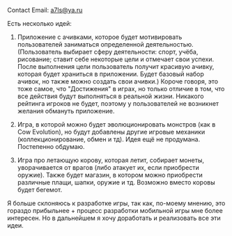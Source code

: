 Contact Email: a7ls@ya.ru



Есть несколько идей:

1) Приложение с ачивками, которое будет мотивировать пользователей заниматься определенной деятельностью. (Пользователь выбирает сферу
деятельности: спорт, учёба, рисование; ставит себе некоторые цели и отмечает свои успехи. После выполнения цели пользователь получит
красивую ачивку, которая будет храниться в приложении. Будет базовый набор ачивок, но также можно создать свои ачивки.) Короче говоря,
это тоже самое, что "Достижения" в играх, но только отличие в том, что все действия будут выполняться в реальной жизни. Никакого рейтинга
игроков не будет, поэтому у пользователей не возникнет желания обмануть приложение.

2) Игра, в которой можно будет эволюционировать монстров (как в Cow Evolution), но будут добавлены другие игровые механики
(коллекционирование, обмен и тд). Идея ещё не продумана. Постепенно обдумаю.

3) Игра про летающую корову, которая летит, собирает монеты, уворачивается от врагов (либо атакует их, если приобрести оружие). Также 
будет магазин, в котором можно приобрести различные плащи, шапки, оружие и тд. Возможно вместо коровы будет бегемот.

Я больше склоняюсь к разработке игры, так как, по-моему мнению, это гораздо прибыльнее + процесс разработки мобильной игры мне более 
интересен. Но в дальнейшем я хочу доработать и реализовать все эти идеи.
